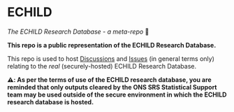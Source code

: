 # ECHILD

*The ECHILD Research Database - a meta-repo* 🤯

**This repo is a public representation of the ECHILD Research Database.**

This repo is used to host [Discussions](https://github.com/orgs/UCL-ECHILD/discussions) and 
[Issues](https://github.com/UCL-ECHILD/ECHILD/issues) (in general terms only) relating to 
the *real* (securely-hosted) ECHILD Research Database.

**⚠️: As per the terms of use of the ECHILD research database, you are reminded that only 
outputs cleared by the ONS SRS Statistical Support team may be used outside of the secure 
environment in which the ECHILD research database is hosted.**
